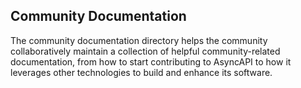 ## Community Documentation

The community documentation directory helps the community collaboratively maintain a collection of helpful community-related documentation, from how to start contributing to AsyncAPI to how it leverages other technologies to build and enhance its software.